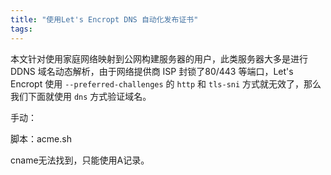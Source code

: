 ```yaml
---
title: "使用Let's Encropt DNS 自动化发布证书"
tags:
---
```


本文针对使用家庭网络映射到公网构建服务器的用户，此类服务器大多是进行 DDNS 域名动态解析，由于网络提供商 ISP 封锁了80/443 等端口，Let's Encropt 使用 `--preferred-challenges` 的 `http` 和 `tls-sni` 方式就无效了，那么我们下面就使用 `dns` 方式验证域名。

手动：

脚本：acme.sh

cname无法找到，只能使用A记录。